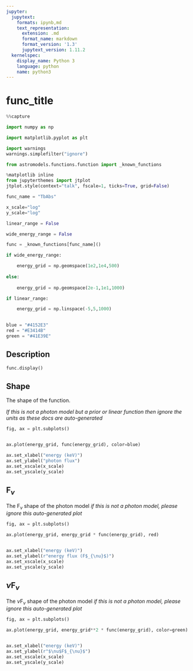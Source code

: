 ```yaml
---
jupyter:
  jupytext:
    formats: ipynb,md
    text_representation:
      extension: .md
      format_name: markdown
      format_version: '1.3'
      jupytext_version: 1.11.2
  kernelspec:
    display_name: Python 3
    language: python
    name: python3
---
```


# func_title

```python nbsphinx="hidden" tags=[]
%%capture

import numpy as np

import matplotlib.pyplot as plt

import warnings
warnings.simplefilter("ignore")

from astromodels.functions.function import _known_functions

%matplotlib inline
from jupyterthemes import jtplot
jtplot.style(context="talk", fscale=1, ticks=True, grid=False)

```

```python nbsphinx="hidden" tags=["parameters"]
func_name = "TbAbs"

x_scale="log"
y_scale="log"

linear_range = False

wide_energy_range = False
```

```python nbsphinx="hidden" tags=[]
func = _known_functions[func_name]()

if wide_energy_range:

    energy_grid = np.geomspace(1e2,1e4,500)
    
else:
    
    energy_grid = np.geomspace(2e-1,1e1,1000)

if linear_range:

	energy_grid = np.linspace(-5,5,1000)

    
blue = "#4152E3"
red = "#E3414B"
green = "#41E39E"
```
## Description
```python
func.display()
```

## Shape 

The shape of the function. 

*If this is not a photon model but a prior or linear function then ignore the units as these docs are auto-generated*

```python tags=["nbsphinx-gallery"]
fig, ax = plt.subplots()


ax.plot(energy_grid, func(energy_grid), color=blue)

ax.set_xlabel("energy (keV)")
ax.set_ylabel("photon flux")
ax.set_xscale(x_scale)
ax.set_yscale(y_scale)

```

## F$_{\nu}$

The F$_{\nu}$ shape of the photon model
*if this is not a photon model, please ignore this auto-generated plot*
```python
fig, ax = plt.subplots()

ax.plot(energy_grid, energy_grid * func(energy_grid), red)


ax.set_xlabel("energy (keV)")
ax.set_ylabel(r"energy flux (F$_{\nu}$)")
ax.set_xscale(x_scale)
ax.set_yscale(y_scale)


```

## $\nu$F$_{\nu}$

The $\nu$F$_{\nu}$ shape of the photon model
*if this is not a photon model, please ignore this auto-generated plot*

```python
fig, ax = plt.subplots()

ax.plot(energy_grid, energy_grid**2 * func(energy_grid), color=green)


ax.set_xlabel("energy (keV)")
ax.set_ylabel(r"$\nu$F$_{\nu}$")
ax.set_xscale(x_scale)
ax.set_yscale(y_scale)

```
